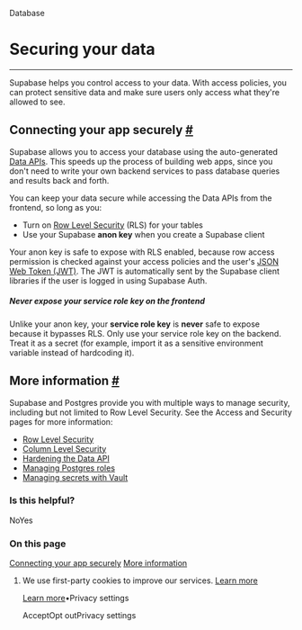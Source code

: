 Database

# Securing your data

* * *

Supabase helps you control access to your data. With access policies, you can protect sensitive data and make sure users only access what they're allowed to see.

## Connecting your app securely [\#](https://supabase.com/docs/guides/database/secure-data\#connecting-your-app-securely)

Supabase allows you to access your database using the auto-generated [Data APIs](https://supabase.com/docs/guides/database/connecting-to-postgres#data-apis). This speeds up the process of building web apps, since you don't need to write your own backend services to pass database queries and results back and forth.

You can keep your data secure while accessing the Data APIs from the frontend, so long as you:

- Turn on [Row Level Security](https://supabase.com/docs/guides/database/postgres/row-level-security) (RLS) for your tables
- Use your Supabase **anon key** when you create a Supabase client

Your anon key is safe to expose with RLS enabled, because row access permission is checked against your access policies and the user's [JSON Web Token (JWT)](https://supabase.com/docs/learn/auth-deep-dive/auth-deep-dive-jwts). The JWT is automatically sent by the Supabase client libraries if the user is logged in using Supabase Auth.

##### Never expose your service role key on the frontend

Unlike your anon key, your **service role key** is **never** safe to expose because it bypasses RLS. Only use your service role key on the backend. Treat it as a secret (for example, import it as a sensitive environment variable instead of hardcoding it).

## More information [\#](https://supabase.com/docs/guides/database/secure-data\#more-information)

Supabase and Postgres provide you with multiple ways to manage security, including but not limited to Row Level Security. See the Access and Security pages for more information:

- [Row Level Security](https://supabase.com/docs/guides/database/postgres/row-level-security)
- [Column Level Security](https://supabase.com/docs/guides/database/postgres/column-level-security)
- [Hardening the Data API](https://supabase.com/docs/guides/database/hardening-data-api)
- [Managing Postgres roles](https://supabase.com/docs/guides/database/postgres/roles)
- [Managing secrets with Vault](https://supabase.com/docs/guides/database/vault)

### Is this helpful?

NoYes

### On this page

[Connecting your app securely](https://supabase.com/docs/guides/database/secure-data#connecting-your-app-securely) [More information](https://supabase.com/docs/guides/database/secure-data#more-information)

1. We use first-party cookies to improve our services. [Learn more](https://supabase.com/privacy#8-cookies-and-similar-technologies-used-on-our-european-services)



   [Learn more](https://supabase.com/privacy#8-cookies-and-similar-technologies-used-on-our-european-services)•Privacy settings





   AcceptOpt outPrivacy settings